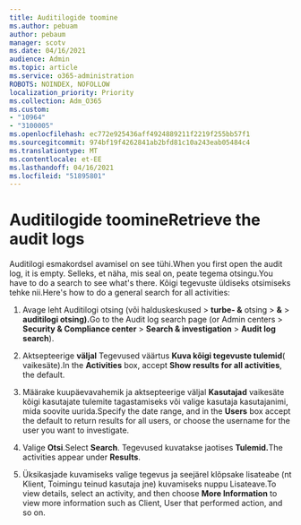 ```yaml
---
title: Auditilogide toomine
ms.author: pebuam
author: pebaum
manager: scotv
ms.date: 04/16/2021
audience: Admin
ms.topic: article
ms.service: o365-administration
ROBOTS: NOINDEX, NOFOLLOW
localization_priority: Priority
ms.collection: Adm_O365
ms.custom:
- "10964"
- "3100005"
ms.openlocfilehash: ec772e925436aff4924889211f2219f255bb57f1
ms.sourcegitcommit: 974bf19f4262841ab2bfd81c10a243eab05484c4
ms.translationtype: MT
ms.contentlocale: et-EE
ms.lasthandoff: 04/16/2021
ms.locfileid: "51895801"
---
```

# <a name="retrieve-the-audit-logs"></a><span data-ttu-id="a3475-102">Auditilogide toomine</span><span class="sxs-lookup"><span data-stu-id="a3475-102">Retrieve the audit logs</span></span>

<span data-ttu-id="a3475-103">Auditilogi esmakordsel avamisel on see tühi.</span><span class="sxs-lookup"><span data-stu-id="a3475-103">When you first open the audit log, it is empty.</span></span> <span data-ttu-id="a3475-104">Selleks, et näha, mis seal on, peate tegema otsingu.</span><span class="sxs-lookup"><span data-stu-id="a3475-104">You have to do a search to see what's there.</span></span> <span data-ttu-id="a3475-105">Kõigi tegevuste üldiseks otsimiseks tehke nii.</span><span class="sxs-lookup"><span data-stu-id="a3475-105">Here's how to do a general search for all activities:</span></span>

1. <span data-ttu-id="a3475-106">Avage leht Auditilogi otsing (või halduskeskused > **turbe- &** otsing  >  **&**  >  **auditilogi otsing).**</span><span class="sxs-lookup"><span data-stu-id="a3475-106">Go to the Audit log search page (or Admin centers > **Security & Compliance center** > **Search & investigation** > **Audit log search**).</span></span>

1. <span data-ttu-id="a3475-107">Aktsepteerige **väljal** Tegevused väärtus **Kuva kõigi tegevuste tulemid**( vaikesäte).</span><span class="sxs-lookup"><span data-stu-id="a3475-107">In the **Activities** box, accept **Show results for all activities**, the default.</span></span>

1. <span data-ttu-id="a3475-108">Määrake kuupäevavahemik ja aktsepteerige väljal **Kasutajad** vaikesäte kõigi kasutajate tulemite tagastamiseks või valige kasutaja kasutajanimi, mida soovite uurida.</span><span class="sxs-lookup"><span data-stu-id="a3475-108">Specify the date range, and in the **Users** box accept the default to return results for all users, or choose the username for the user you want to investigate.</span></span>

1. <span data-ttu-id="a3475-109">Valige **Otsi**.</span><span class="sxs-lookup"><span data-stu-id="a3475-109">Select **Search**.</span></span> <span data-ttu-id="a3475-110">Tegevused kuvatakse jaotises **Tulemid.**</span><span class="sxs-lookup"><span data-stu-id="a3475-110">The activities appear under **Results**.</span></span>

1. <span data-ttu-id="a3475-111">Üksikasjade kuvamiseks valige tegevus ja  seejärel klõpsake lisateabe (nt Klient, Toimingu teinud kasutaja jne) kuvamiseks nuppu Lisateave.</span><span class="sxs-lookup"><span data-stu-id="a3475-111">To view details, select an activity, and then choose **More Information** to view more information such as Client, User that performed action, and so on.</span></span>
